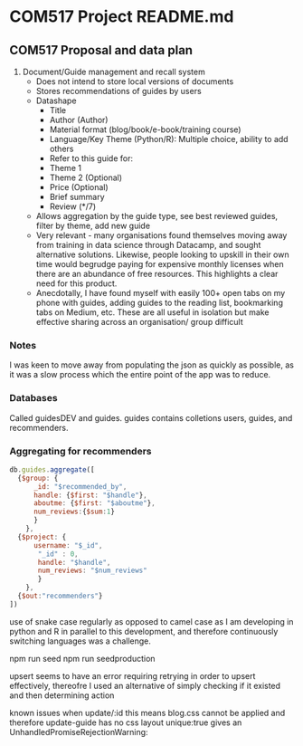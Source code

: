 # COM517 Project README.md
## COM517 Proposal and data plan
1.	Document/Guide management and recall system
    * Does not intend to store local versions of documents
    * Stores recommendations of guides by users
    * Datashape
        * Title
        *	Author (Author)
        *	Material format (blog/book/e-book/training course)
        *	Language/Key Theme (Python/R): Multiple choice, ability to add others
        *	Refer to this guide for:
        *	Theme 1
        *	Theme 2 (Optional)
        *	Price (Optional)
        *	Brief summary
        *	Review (*/7)
    *	Allows aggregation by the guide type, see best reviewed guides, filter by theme, add new guide
    *	Very relevant - many organisations found themselves moving away from training in data science through Datacamp, and sought alternative solutions. Likewise, people looking to upskill in their own time would begrudge paying for expensive monthly licenses when there are an abundance of free resources. This highlights a clear need for this product.
    *	Anecdotally, I have found myself with easily 100+ open tabs on my phone with guides, adding guides to the reading list, bookmarking tabs on Medium, etc. These are all useful in isolation but make effective sharing across an organisation/ group difficult

### Notes
I was keen to move away from populating the json as quickly as possible, as it was a slow process which the entire point of the app was to reduce.


### Databases
Called guidesDEV and guides.
guides contains colletions users, guides, and recommenders.


### Aggregating for recommenders

``` js
db.guides.aggregate([
  {$group: {
      _id: "$recommended_by",
      handle: {$first: "$handle"},
      aboutme: {$first: "$aboutme"},
      num_reviews:{$sum:1}
      }
    },
  {$project: {
      username: "$_id",
       "_id" : 0,
       handle: "$handle",
       num_reviews: "$num_reviews"
       }
    },
  {$out:"recommenders"}
])
```


use of snake case regularly as opposed to camel case as I am developing in python and R in parallel to this development, and therefore continuously switching languages was a challenge.

npm run seed
npm run seedproduction

upsert seems to have an error requiring retrying in order to upsert effectively, thereofre I used an alternative of simply checking if it existed and then determining action

known issues
when update/:id this means blog.css cannot be applied and therefore update-guide has no css layout
unique:true gives an UnhandledPromiseRejectionWarning: